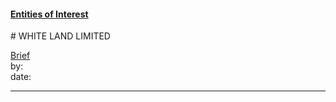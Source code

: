 #### [Entities of Interest](/list.html)
<link rel="stylesheet" type="text/css" href="../../assets/style.css">
# WHITE LAND LIMITED

[comment]: <> (Add/Remove information below as you want)
[comment]: <> (Markdown cheatsheet: https://github.com/adam-p/markdown-here/wiki/Markdown-Cheatsheet)
[Brief](Brief.md)  
by:  
date:  

---
[comment]: <> (Add your content here)